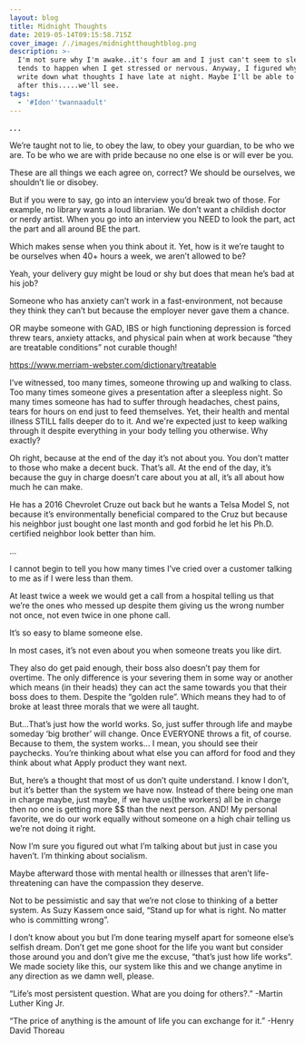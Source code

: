 ```yaml
---
layout: blog
title: Midnight Thoughts
date: 2019-05-14T09:15:58.715Z
cover_image: /./images/midnightthoughtblog.png
description: >-
  I'm not sure why I'm awake..it's four am and I just can't seem to sleep. This
  tends to happen when I get stressed or nervous. Anyway, I figured why not
  write down what thoughts I have late at night. Maybe I'll be able to sleep
  after this.....we'll see.
tags:
  - '#Idon''twannaadult'
---
```



  **. . .**

We’re taught not to lie, to obey the law, to obey your guardian, to be who we are. To be who we are with pride because no one else is or will ever be you.

These are all things we each agree on, correct? We should be ourselves, we shouldn’t lie or disobey. 

But if you were to say, go into an interview you’d break two of those. For example, no library wants a loud librarian. We don’t want a childish doctor or nerdy artist. When you go into an interview you NEED to look the part, act the part and all around BE the part. 

Which makes sense when you think about it. Yet, how is it we’re taught to be ourselves when 40+ hours a week, we aren’t allowed to be?

Yeah, your delivery guy might be loud or shy but does that mean he’s bad at his job?

Someone who has anxiety can’t work in a fast-environment, not because they think they can’t but because the employer never gave them a chance.

OR maybe someone with GAD, IBS or high functioning depression is forced threw tears, anxiety attacks, and physical pain when at work because “they are treatable conditions” not curable though!

https://www.merriam-webster.com/dictionary/treatable



I’ve witnessed, too many times, someone throwing up and walking to class. Too many times someone gives a presentation after a sleepless night. So many times someone has had to suffer through headaches, chest pains, tears for hours on end just to feed themselves. Yet, their health and mental illness STILL falls deeper do to it. And we're expected just to keep walking through it despite everything in your body telling you otherwise. Why exactly?



Oh right, because at the end of the day it’s not about you. You don’t matter to those who make a decent buck. That’s all. At the end of the day, it’s because the guy in charge doesn’t care about you at all, it’s all about how much he can make. 

He has a 2016 Chevrolet Cruze out back but he wants a Telsa Model S, not because it’s environmentally beneficial compared to the Cruz but because his neighbor just bought one last month and god forbid he let his Ph.D. certified neighbor look better than him. 





…



 

I cannot begin to tell you how many times I’ve cried over a customer talking to me as if I were less than them.

At least twice a week we would get a call from a hospital telling us that we’re the ones who messed up despite them giving us the wrong number not once, not even twice in one phone call. 



It’s so easy to blame someone else.



In most cases, it’s not even about you when someone treats you like dirt.



 They also do get paid enough, their boss also doesn’t pay them for overtime. The only difference is your severing them in some way or another which means (in their heads) they can act the same towards you that their boss does to them. Despite the “golden rule”. Which means they had to of broke at least three morals that we were all taught.





But...That’s just how the world works. So, just suffer through life and maybe someday  ‘big brother’ will change. Once EVERYONE throws a fit, of course. Because to them, the system works… I mean, you should see their paychecks. You’re thinking about what else you can afford for food and they think about what Apply product they want next.



But, here’s a thought that most of us don’t quite understand. I know I don’t, but it’s better than the system we have now. Instead of there being one man in charge maybe, just maybe, if we have us(the workers) all be in charge then no one is getting more $$ than the next person. AND! My personal favorite, we do our work equally without someone on a high chair telling us we’re not doing it right.



Now I’m sure you figured out what I’m talking about but just in case you haven’t. I’m thinking about socialism.  



Maybe afterward those with mental health or illnesses that aren’t life-threatening can have the compassion they deserve.



Not to be pessimistic and say that we’re not close to thinking of a better system. As Suzy Kassem once said, “Stand up for what is right. No matter who is committing wrong”. 



I don’t know about you but I’m done tearing myself apart for someone else’s selfish dream. Don’t get me gone shoot for the life you want but consider those around you and don’t give me the excuse, “that’s just how life works”. We made society like this, our system like this and we change anytime in any direction as we damn well, please.



“Life’s most persistent question. What are you doing for others?.” -Martin Luther King Jr.

“The price of anything is the amount of life you can exchange for it.” -Henry David Thoreau
